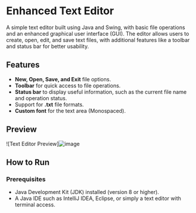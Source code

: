 # Enhanced Text Editor

A simple text editor built using Java and Swing, with basic file operations and an enhanced graphical user interface (GUI). The editor allows users to create, open, edit, and save text files, with additional features like a toolbar and status bar for better usability.

## Features

- **New, Open, Save, and Exit** file options.
- **Toolbar** for quick access to file operations.
- **Status bar** to display useful information, such as the current file name and operation status.
- Support for **.txt** file formats.
- **Custom font** for the text area (Monospaced).

## Preview

![Text Editor Preview]![image](https://github.com/user-attachments/assets/8db8a814-cef3-442b-a757-3349995af1ab)


## How to Run

### Prerequisites

- Java Development Kit (JDK) installed (version 8 or higher).
- A Java IDE such as IntelliJ IDEA, Eclipse, or simply a text editor with terminal access.

